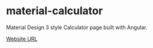 # material-calculator

Material Design 3 style Calculator page built with Angular.

[Website URL](https://bre97-web.github.io/material-calculator/)
